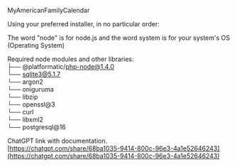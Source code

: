 MyAmericanFamilyCalendar

Using your preferred installer, in no particular order:

The word "node" is for node.js and the word system is for your system's OS (Operating System)

Required node modules and other libraries:\
├── @platformatic/php-node@1.4.0\
└── sqlite3@5.1.7\
└── argon2\
└── oniguruma\
└── libzip\
└── openssl@3\
└── curl\
└── libxml2\
└── postgresql@16






ChatGPT link with documentation.\
[https://chatgpt.com/share/68ba1035-9414-800c-96e3-4a1e52646243](https://chatgpt.com/share/68ba1035-9414-800c-96e3-4a1e52646243)
